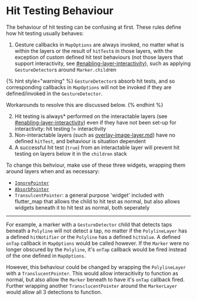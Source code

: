 # Hit Testing Behaviour

The behaviour of hit testing can be confusing at first. These rules define how hit testing usually behaves:

1. Gesture callbacks in `MapOptions` are always invoked, no matter what is within the layers or the result of `hitTest`s in those layers, with the exception of custom defined hit test behaviours (not those layers that support interactivity, see [#enabling-layer-interactivity](hit-testing-behaviour.md#enabling-layer-interactivity "mention")), such as applying `GestureDetector`s around `Marker.child`ren

{% hint style="warning" %}
`GestureDetector`s absorb hit tests, and so corresponding callbacks in `MapOptions` will not be invoked if they are defined/invoked in the `GestureDetector`.

Workarounds to resolve this are discussed below.
{% endhint %}

2. Hit testing is always\* performed on the interactable layers (see [#enabling-layer-interactivity](hit-testing-behaviour.md#enabling-layer-interactivity "mention")) even if they have not been set-up for interactivity: hit testing != interactivity
3. Non-interactable layers (such as [overlay-image-layer.md](../overlay-image-layer.md "mention")) have no defined `hitTest`, and behaviour is situation dependent
4. A successful hit test (`true`) from an interactable layer will prevent hit testing on layers below it in the `children` stack

To change this behviour, make use of these three widgets, wrapping them around layers when and as necessary:

* [`IgnorePointer`](https://api.flutter.dev/flutter/widgets/IgnorePointer-class.html)
* [`AbsorbPointer`](https://api.flutter.dev/flutter/widgets/AbsorbPointer-class.html)
* `TransulcentPointer`: a general purpose 'widget' included with flutter\_map that allows the child to hit test as normal, but also allows widgets beneath it to hit test as normal, both seperately

***

For example, a marker with a `GestureDetector` child that detects taps beneath a `Polyline` will not detect a tap, no matter if the `PolylineLayer` has a defined `hitNotifier` or the `Polyline` has a defined `hitValue`. A defined `onTap` callback in `MapOptions` would be called however. If the `Marker` were no longer obscured by the `Polyline`, it's `onTap` callback would be fired instead of the one defined in `MapOptions`.

However, this behaviour could be changed by wrapping the `PolylineLayer` with a `TranslucentPointer`. This would allow interacitivity to function as normal, but also allow the `Marker` beneath to have it's `onTap` callback fired. Further wrapping another `TransclucentPointer` around the `MarkerLayer` would allow all 3 detections to function.

